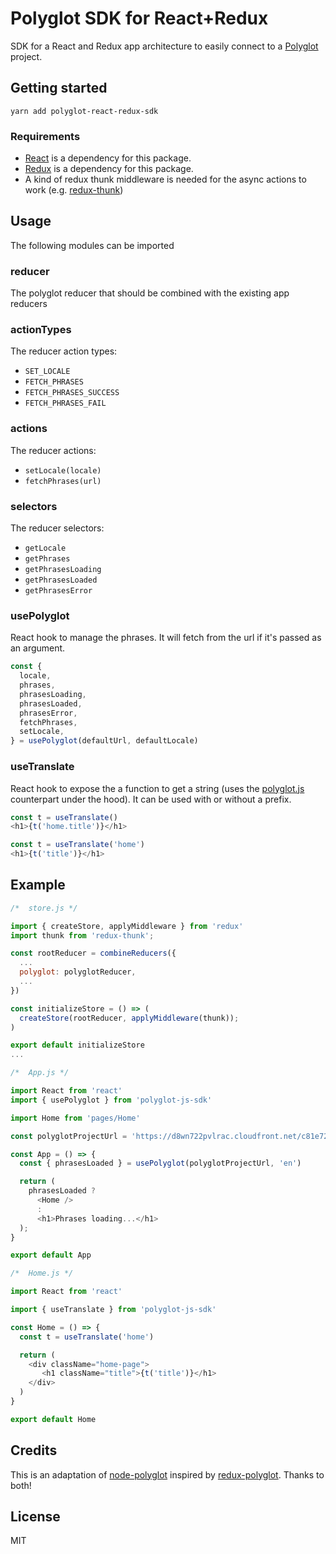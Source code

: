 # Polyglot SDK for React+Redux

SDK for a React and Redux app architecture to easily connect to a [Polyglot](https://polyglot.gaspardbruno.com) project.

## Getting started

`yarn add polyglot-react-redux-sdk`

### Requirements

* [React](https://reactjs.org) is a dependency for this package.
* [Redux](https://redux.js.org) is a dependency for this package.
* A kind of redux thunk middleware is needed for the async actions to work (e.g. [redux-thunk](https://github.com/reduxjs/redux-thunk))

## Usage
The following modules can be imported

### reducer
The polyglot reducer that should be combined with the existing app reducers

### actionTypes
The reducer action types:

* `SET_LOCALE`
* `FETCH_PHRASES`
* `FETCH_PHRASES_SUCCESS`
* `FETCH_PHRASES_FAIL`

### actions
The reducer actions:

* `setLocale(locale)`
* `fetchPhrases(url)`

### selectors
The reducer selectors:

* `getLocale`
* `getPhrases`
* `getPhrasesLoading`
* `getPhrasesLoaded`
* `getPhrasesError`

### usePolyglot
React hook to manage the phrases. It will fetch from the url if it's passed as an argument.

```js
const {
  locale,
  phrases,
  phrasesLoading,
  phrasesLoaded,
  phrasesError,
  fetchPhrases,
  setLocale,
} = usePolyglot(defaultUrl, defaultLocale)
```

### useTranslate
React hook to expose the a function to get a string (uses the [polyglot.js](https://github.com/airbnb/polyglot.js) counterpart under the hood). It can be used with or without a prefix.

```js
const t = useTranslate()
<h1>{t('home.title')}</h1>

const t = useTranslate('home')
<h1>{t('title')}</h1>
```

## Example
```js
/*  store.js */

import { createStore, applyMiddleware } from 'redux'
import thunk from 'redux-thunk';

const rootReducer = combineReducers({
  ...
  polyglot: polyglotReducer,
  ...
})

const initializeStore = () => (
  createStore(rootReducer, applyMiddleware(thunk));
)

export default initializeStore
...
```

```js
/*  App.js */

import React from 'react'
import { usePolyglot } from 'polyglot-js-sdk'

import Home from 'pages/Home'

const polyglotProjectUrl = 'https://d8wn722pvlrac.cloudfront.net/c81e728d1124862c/all.json'

const App = () => {
  const { phrasesLoaded } = usePolyglot(polyglotProjectUrl, 'en')

  return (
    phrasesLoaded ?
      <Home />
      :
      <h1>Phrases loading...</h1>
  );
}

export default App
```

```js
/*  Home.js */

import React from 'react'

import { useTranslate } from 'polyglot-js-sdk'

const Home = () => {
  const t = useTranslate('home')

  return (
    <div className="home-page">
	   <h1 className="title">{t('title')}</h1>
    </div>
  )
}

export default Home

```

## Credits
This is an adaptation of [node-polyglot](https://github.com/ricardobeat/node-polyglot) inspired by [redux-polyglot](https://github.com/Tiqa/redux-polyglot). Thanks to both!

## License

MIT

